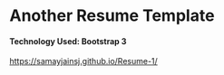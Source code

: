 # Another Resume Template
#### Technology Used: Bootstrap 3
https://samayjainsj.github.io/Resume-1/
